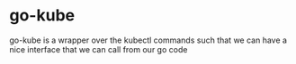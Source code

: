 # go-kube
go-kube is a wrapper over the kubectl commands such that we can have a nice interface that we can call from our go code
